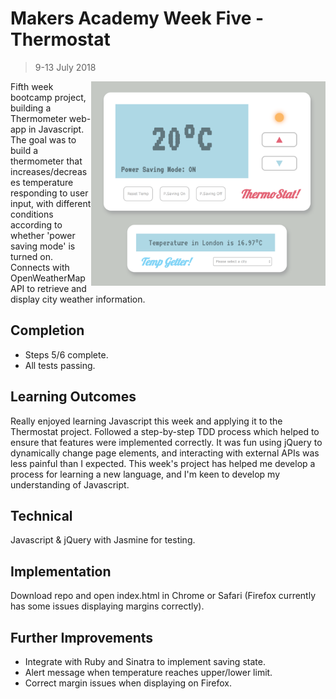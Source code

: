 # Makers Academy Week Five - Thermostat
> 9-13 July 2018

<img align="right" src="./img/thermostat.png" width="375" height="327" />
Fifth week bootcamp project, building a Thermometer web-app in Javascript. The goal was to build a thermometer that increases/decreases temperature responding to user input, with different conditions according to whether 'power saving mode' is turned on. Connects with OpenWeatherMap API to retrieve and display city weather information.

## Completion

* Steps 5/6 complete.
* All tests passing.

## Learning Outcomes

Really enjoyed learning Javascript this week and applying it to the Thermostat project. Followed a step-by-step TDD process which helped to ensure that features were implemented correctly. It was fun using jQuery to dynamically change page elements, and interacting with external APIs was less painful than I expected. This week's project has helped me develop a process for learning a new language, and I'm keen to develop my understanding of Javascript.

## Technical

Javascript & jQuery with Jasmine for testing.

## Implementation

Download repo and open index.html in Chrome or Safari (Firefox currently has some issues displaying margins correctly).

## Further Improvements

* Integrate with Ruby and Sinatra to implement saving state.
* Alert message when temperature reaches upper/lower limit.
* Correct margin issues when displaying on Firefox.
